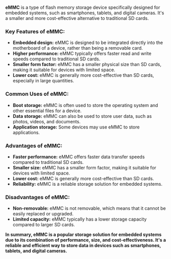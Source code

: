**eMMC** is a type of flash memory storage device specifically designed for embedded systems, such as smartphones, tablets, and digital cameras. It's a smaller and more cost-effective alternative to traditional SD cards.

### Key Features of eMMC:

- **Embedded design:** eMMC is designed to be integrated directly into the motherboard of a device, rather than being a removable card.
- **Higher performance:** eMMC typically offers faster read and write speeds compared to traditional SD cards.
- **Smaller form factor:** eMMC has a smaller physical size than SD cards, making it suitable for devices with limited space.
- **Lower cost:** eMMC is generally more cost-effective than SD cards, especially in large quantities.

### Common Uses of eMMC:

- **Boot storage:** eMMC is often used to store the operating system and other essential files for a device.
- **Data storage:** eMMC can also be used to store user data, such as photos, videos, and documents.
- **Application storage:** Some devices may use eMMC to store applications.

### Advantages of eMMC:

- **Faster performance:** eMMC offers faster data transfer speeds compared to traditional SD cards.
- **Smaller size:** eMMC has a smaller form factor, making it suitable for devices with limited space.
- **Lower cost:** eMMC is generally more cost-effective than SD cards.
- **Reliability:** eMMC is a reliable storage solution for embedded systems.

### Disadvantages of eMMC:

- **Non-removable:** eMMC is not removable, which means that it cannot be easily replaced or upgraded.
- **Limited capacity:** eMMC typically has a lower storage capacity compared to larger SD cards.

**In summary, eMMC is a popular storage solution for embedded systems due to its combination of performance, size, and cost-effectiveness. It's a reliable and efficient way to store data in devices such as smartphones, tablets, and digital cameras.**